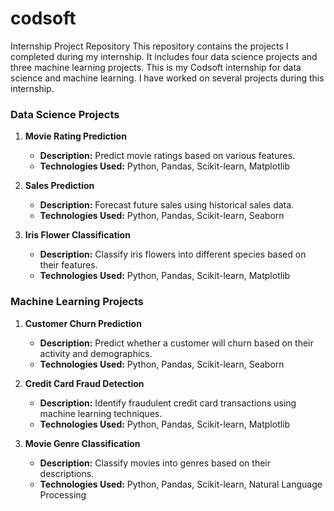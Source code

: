 # codsoft
Internship Project Repository
This repository contains the projects I completed during my internship. It includes four data science projects and three machine learning projects.
This is my Codsoft internship for data science and machine learning. I have worked on several projects during this internship.
### Data Science Projects

1. **Movie Rating Prediction**
   - **Description:** Predict movie ratings based on various features.
   - **Technologies Used:** Python, Pandas, Scikit-learn, Matplotlib

2. **Sales Prediction**
   - **Description:** Forecast future sales using historical sales data.
   - **Technologies Used:** Python, Pandas, Scikit-learn, Seaborn

3. **Iris Flower Classification**
   - **Description:** Classify iris flowers into different species based on their features.
   - **Technologies Used:** Python, Pandas, Scikit-learn, Matplotlib

### Machine Learning Projects

1. **Customer Churn Prediction**
   - **Description:** Predict whether a customer will churn based on their activity and demographics.
   - **Technologies Used:** Python, Pandas, Scikit-learn, Seaborn

2. **Credit Card Fraud Detection**
   - **Description:** Identify fraudulent credit card transactions using machine learning techniques.
   - **Technologies Used:** Python, Pandas, Scikit-learn, Matplotlib

3. **Movie Genre Classification**
   - **Description:** Classify movies into genres based on their descriptions.
   - **Technologies Used:** Python, Pandas, Scikit-learn, Natural Language Processing
